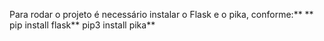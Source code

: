 Para rodar o projeto é necessário instalar o Flask e o pika, conforme:\**
\**
pip install flask\**
pip3 install pika\**